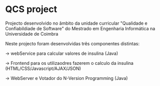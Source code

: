 # QCS project

Projecto desenvolvido no âmbito da unidade curricular "Qualidade e Confiabildiade de Software" do Mestrado em Engenharia Informática na Universidade de Coimbra

Neste projecto foram desenvolvidas três componentes distintas:

-> webService para calcular valores de insulina (Java)

-> Frontend para os utilizaodres fazerem o calculo da insulina (HTML/CSS/Javascript/AJAX/JSON)

-> WebServer e Votador do N-Version Programming (Java)

